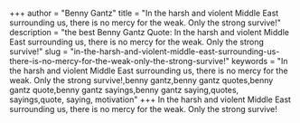 +++
author = "Benny Gantz"
title = "In the harsh and violent Middle East surrounding us, there is no mercy for the weak. Only the strong survive!"
description = "the best Benny Gantz Quote: In the harsh and violent Middle East surrounding us, there is no mercy for the weak. Only the strong survive!"
slug = "in-the-harsh-and-violent-middle-east-surrounding-us-there-is-no-mercy-for-the-weak-only-the-strong-survive!"
keywords = "In the harsh and violent Middle East surrounding us, there is no mercy for the weak. Only the strong survive!,benny gantz,benny gantz quotes,benny gantz quote,benny gantz sayings,benny gantz saying,quotes, sayings,quote, saying, motivation"
+++
In the harsh and violent Middle East surrounding us, there is no mercy for the weak. Only the strong survive!
